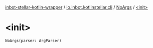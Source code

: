 [inbot-stellar-kotlin-wrapper](../../index.md) / [io.inbot.kotlinstellar.cli](../index.md) / [NoArgs](index.md) / [&lt;init&gt;](./-init-.md)

# &lt;init&gt;

`NoArgs(parser: ArgParser)`